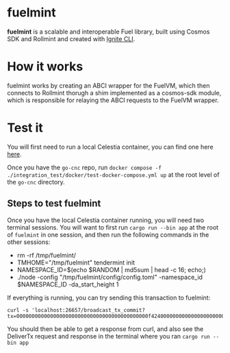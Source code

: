 # fuelmint
**fuelmint** is a scalable and interoperable Fuel library, built using Cosmos SDK and Rollmint and created with [Ignite CLI](https://ignite.com/cli).

# How it works

fuelmint works by creating an ABCI wrapper for the FuelVM, which then connects to Rollmint thorugh a shim implemented as a cosmos-sdk module, which is responsible for relaying the ABCI requests to the FuelVM wrapper.

# Test it

You will first need to run a local Celestia container, you can find one here [here](https://github.com/celestiaorg/go-cnc).

Once you have the `go-cnc` repo, run `docker compose -f ./integration_test/docker/test-docker-compose.yml up` at the root level of the `go-cnc` directory.

## Steps to test fuelmint

Once you have the local Celestia container running, you will need two terminal sessions. You will want to first run `cargo run --bin app` at the root of `fuelmint` in one session, and then run the following commands in the other sessions:

- rm -rf /tmp/fuelmint/
- TMHOME="/tmp/fuelmint" tendermint init
- NAMESPACE_ID=$(echo $RANDOM | md5sum | head -c 16; echo;)
- ./node -config "/tmp/fuelmint/config/config.toml" -namespace_id $NAMESPACE_ID -da_start_height 1

If everything is running, you can try sending this transaction to fuelmint: 
```
curl -s 'localhost:26657/broadcast_tx_commit?tx=0000000000000000000000000000000000000000000f42400000000000000000000000000000001000000000000000000000000000000000000000000000000000000000000000000000000000000000000000000000000000000000000000000000000000000000504000ca504400ba3341100024040000'
```

You should then be able to get a response from curl, and also see the DeliverTx request and response in the terminal where you ran `cargo run --bin app`

